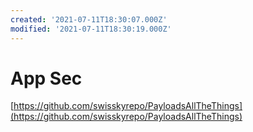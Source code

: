 ```yaml
---
created: '2021-07-11T18:30:07.000Z'
modified: '2021-07-11T18:30:19.000Z'
---
```


# App Sec

[https://github.com/swisskyrepo/PayloadsAllTheThings](https://github.com/swisskyrepo/PayloadsAllTheThings)

